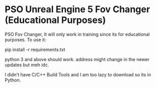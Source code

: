 # PSO Unreal Engine 5 Fov Changer (Educational Purposes)

PSO Fov Changer, It will only work in training since its for educational purposes. To use it:

pip install -r requirements.txt

python 3 and above should work. address might change in the newer updates but meh idc.

I didn't have C/C++ Build Tools and I am too lazy to download so its in Python.
